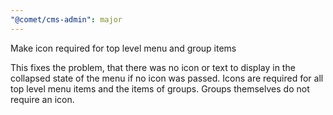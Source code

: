 ```yaml
---
"@comet/cms-admin": major
---
```


Make icon required for top level menu and group items

This fixes the problem, that there was no icon or text to display in the collapsed state of the menu if no icon was passed.
Icons are required for all top level menu items and the items of groups. Groups themselves do not require an icon.
